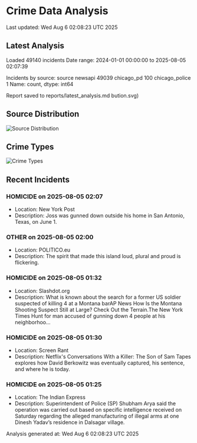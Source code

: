 # Crime Data Analysis
Last updated: Wed Aug  6 02:08:23 UTC 2025

## Latest Analysis

Loaded 49140 incidents
Date range: 2024-01-01 00:00:00 to 2025-08-05 02:07:39

Incidents by source:
source
newsapi           49039
chicago_pd          100
chicago_police        1
Name: count, dtype: int64

Report saved to reports/latest_analysis.md
bution.svg)

## Source Distribution
![Source Distribution](images/source_distribution.svg)

## Crime Types
![Crime Types](images/crime_types.svg)

## Recent Incidents

### HOMICIDE on 2025-08-05 02:07
- Location: New York Post
- Description: Joss was gunned down outside his home in San Antonio, Texas, on June 1.


### OTHER on 2025-08-05 02:00
- Location: POLITICO.eu
- Description: The spirit that made this island loud, plural and proud is flickering.


### HOMICIDE on 2025-08-05 01:32
- Location: Slashdot.org
- Description: What is known about the search for a former US soldier suspected of killing 4 at a Montana barAP News How Is the Montana Shooting Suspect Still at Large? Check Out the Terrain.The New York Times Hunt for man accused of gunning down 4 people at his neighborhoo…


### HOMICIDE on 2025-08-05 01:30
- Location: Screen Rant
- Description: Netflix's Conversations With a Killer: The Son of Sam Tapes explores how David Berkowitz was eventually captured, his sentence, and where he is today.


### HOMICIDE on 2025-08-05 01:25
- Location: The Indian Express
- Description: Superintendent of Police (SP) Shubham Arya said the operation was carried out based on specific intelligence received on Saturday regarding the alleged manufacturing of illegal arms at one Dinesh Yadav’s residence in Dalsagar village.

Analysis generated at: Wed Aug  6 02:08:23 UTC 2025

